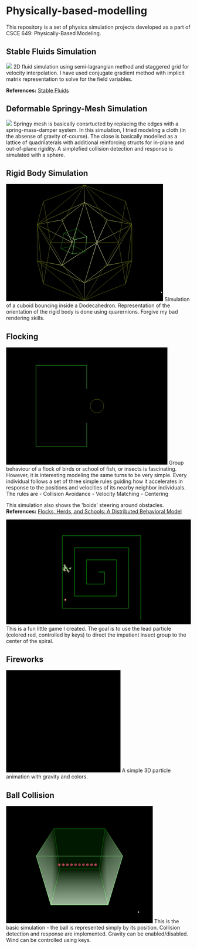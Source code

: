 # Physically-based-modelling
This repository is a set of physics simulation projects developed as a part of CSCE 649: Physically-Based Modeling.

## Stable Fluids Simulation
<img src="Gifs/FluidSim.gif">
2D fluid simulation using semi-lagrangian method and staggered grid for velocity interpolation. I have used conjugate gradient method with implicit matrix representation to solve for the field variables.

<b>References:</b> [Stable Fluids](https://dl.acm.org/citation.cfm?id=311548)

## Deformable Springy-Mesh Simulation
<img src="Gifs/Spring2.gif">
Springy mesh is basically consrtucted by replacing the edges with a spring-mass-damper system. In this simulation, I tried modeling a cloth (in the absense of gravity of-course). The close is basically modelled as a lattice of quadrilaterals with additional reinforcing structs for in-plane and out-of-plane rigidity. A simplefied collision detection and response is simulated with a sphere.

## Rigid Body Simulation
<img src="Gifs/RigidBody.gif">
Simulation of a cuboid bouncing inside a Dodecahedron. Representation of the orientation of the rigid body is done using quarernions. Forgive my bad rendering skills.

## Flocking
<img src="Gifs/Steering.gif">
Group behaviour of a flock of birds or school of fish, or insects is fascinating. However, it is interesting modeling the same turns to be very simple. Every individual follows a set of three simple rules guiding how it accelerates in response to the positions and velocities of its nearby neighbor individuals. The rules are 
- Collision Avoidance 
- Velocity Matching 
- Centering

This simulation also shows the 'boids' steering around obstacles.
<b>References:</b> [Flocks, Herds, and Schools: A Distributed Behavioral Model](https://team.inria.fr/imagine/files/2014/10/flocks-hers-and-schools.pdf)

<img src="Gifs/Spiral.gif">
This is a fun little game I created. The goal is to use the lead particle (colored red, controlled by keys) to direct the impatient insect group to the center of the spiral.

## Fireworks
<img src="Gifs/FireWorks.gif">
A simple 3D particle animation with gravity and colors.

## Ball Collision
<img src="Gifs/Collision.gif">
This is the basic simulation - the ball is represented simply by its position. Collision detection and response are implemented. Gravity can be enabled/disabled. Wind can be controlled using keys.
